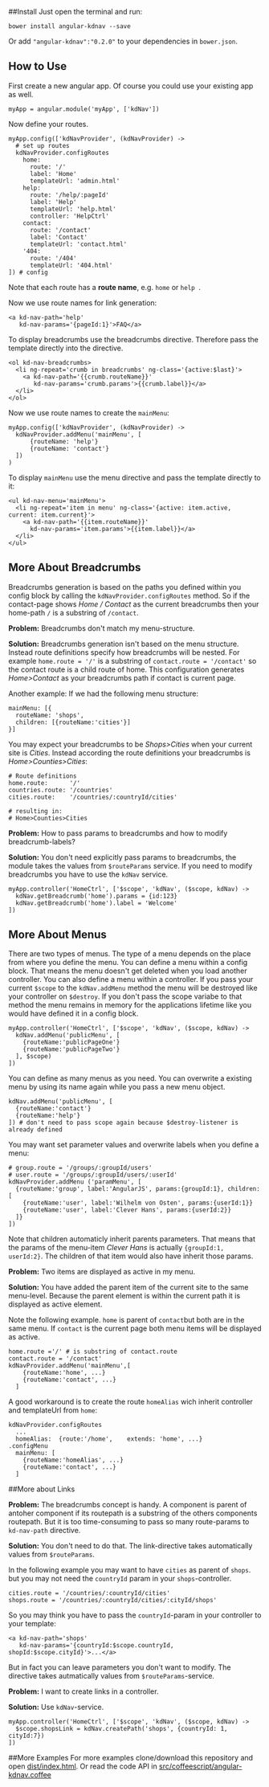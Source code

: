 ##Install
Just open the terminal and run:

	bower install angular-kdnav --save
	
Or add `"angular-kdnav":"0.2.0"` to your dependencies in `bower.json`.

## How to Use
First create a new angular app. Of course you could use your existing app as well.

	myApp = angular.module('myApp', ['kdNav'])

Now define your routes.

	myApp.config(['kdNavProvider', (kdNavProvider) ->  
	  # set up routes
	  kdNavProvider.configRoutes
	    home:
	      route: '/'
	      label: 'Home'
	      templateUrl: 'admin.html'
	    help:
	      route: '/help/:pageId'
	      label: 'Help'
	      templateUrl: 'help.html'
	      controller: 'HelpCtrl'
	    contact:
	      route: '/contact'
	      label: 'Contact'
	      templateUrl: 'contact.html'
	    '404:
	      route: '/404'
	      templateUrl: '404.html'
	]) # config

Note that each route has a **route name**, e.g. `home` or `help `.

Now we use route names for link generation:

	<a kd-nav-path='help' 
	   kd-nav-params='{pageId:1}'>FAQ</a>

To display breadcrumbs use the breadcrumbs directive. 
Therefore pass the template directly into the directive.

	<ol kd-nav-breadcrumbs>
	  <li ng-repeat='crumb in breadcrumbs' ng-class='{active:$last}'>
	    <a kd-nav-path='{{crumb.routeName}}'
	       kd-nav-params='crumb.params'>{{crumb.label}}</a>
	  </li>
	</ol>

Now we use route names to create the `mainMenu`:

	myApp.config(['kdNavProvider', (kdNavProvider) ->
	  kdNavProvider.addMenu('mainMenu', [
	      {routeName: 'help'}
	      {routeName: 'contact'}
	  ])
	)

To display `mainMenu` use the menu directive and pass the template directly to it:

	<ul kd-nav-menu='mainMenu'>
	  <li ng-repeat='item in menu' ng-class='{active: item.active, current: item.current}'>
	    <a kd-nav-path='{{item.routeName}}'
	      kd-nav-params='item.params'>{{item.label}}</a>
	  </li>
	</ul>

## More About Breadcrumbs
Breadcrumbs generation is based on the paths you defined within you config block by calling the `kdNavProvider.configRoutes` method. So if the contact-page shows *Home / Contact* as the current breadcrumbs then your home-path `/` is a substring of `/contact`.

**Problem:** Breadcrumbs don't match my menu-structure.

**Solution:** Breadcrumbs generation isn't based on the menu structure. 
Instead route definitions specify how breadcrumbs will be nested. 
For example `home.route = '/'` is a substring of `contact.route = '/contact'` 
so the contact route is a child route of home. 
This configuration generates *Home>Contact* as your breadcrumbs path if contact is current page.

Another example: If we had the following menu structure:

	mainMenu: [{
	  routeName: 'shops',
	  children: [{routeName:'cities'}]
	}] 

You may expect your breadcrumbs to be *Shops>Cities* when your current site is *Cities*.
Instead according the route definitions your breadcrumbs is *Home>Counties>Cities*:

	# Route definitions
	home.route:      '/'
	countries.route: '/countries'
	cities.route:    '/countries/:countryId/cities'

	# resulting in: 
	# Home>Counties>Cities 

**Problem:** How to pass params to breadcrumbs and how to modify breadcrumb-labels? 

**Solution:**  You don't need explicitly pass params to breadcrumbs, 
the module takes the values from `$routeParams` service.
If you need to modify breadcrumbs you have to use the `kdNav` service.

	myApp.controller('HomeCtrl', ['$scope', 'kdNav', ($scope, kdNav) ->
	  kdNav.getBreadcrumb('home').params = {id:123}
	  kdNav.getBreadcrumb('home').label = 'Welcome'
	])

## More About Menus
There are two types of menus. The type of a menu depends on the place from where you define the menu. You can define a menu within a config block. That means the menu doesn't get deleted when you load another controller. You can also define a menu within a controller. If you pass your current `$scope` to the `kdNav.addMenu` method the menu will be destroyed like your controller on `$destroy`. If you don't pass the scope variabe to that method the menu remains in memory for the applications lifetime like you would have defined it in a config block. 

	myApp.controller('HomeCtrl', ['$scope', 'kdNav', ($scope, kdNav) ->
	  kdNav.addMenu('publicMenu', [
	    {routeName:'publicPageOne'}
	    {routeName:'publicPageTwo'}
	  ], $scope)
	])

You can define as many menus as you need. You can overwrite a existing menu by using its name again while you pass a new menu object.

	kdNav.addMenu('publicMenu', [
	  {routeName:'contact'}
	  {routeName:'help'}
	]) # don't need to pass scope again because $destroy-listener is already defined 

You may want set parameter values and overwrite labels when you define a menu:

	# group.route = '/groups/:groupId/users'
	# user.route = '/groups/:groupId/users/:userId'
	kdNavProvider.addMenu ('paramMenu', [
	  {routeName:'group', label:'AngularJS', params:{groupId:1}, children:[
	    {routeName:'user', label:'Wilhelm von Osten', params:{userId:1}}
	    {routeName:'user', label:'Clever Hans', params:{userId:2}}
	  ]}
	])

Note that children automaticly inherit parents parameters. That means that the params of the menu-item *Clever Hans* is actually `{groupId:1, userId:2}`. The children of that item would also have inherit those params.  

**Problem:** Two items are displayed as active in my menu.

**Solution:** You have added the parent item of the current site to the same menu-level. Because the parent element is within the current path it is displayed as active element.

Note the following example. `home` is parent of `contact`but both are in the same menu.
If `contact` is the current page both menu items will be displayed as active.  

	home.route ='/' # is substring of contact.route
	contact.route = '/contact'
	kdNavProvider.addMenu('mainMenu',[
	    {routeName:'home', ...}
	    {routeName:'contact', ...} 
	  ]

A good workaround is to create the route `homeAlias` wich inherit controller and templateUrl from `home`:

	kdNavProvider.configRoutes 
	  ...
	  homeAlias:  {route:'/home',    extends: 'home', ...}
	.configMenu
	  mainMenu: [
	    {routeName:'homeAlias', ...}
	    {routeName:'contact', ...} 
	  ]

##More about Links

**Problem:** The breadcrumbs concept is handy. A component is parent of antoher
component if its routepath is a substring of the others components routepath.
But it is too time-consuming to pass so many route-params to `kd-nav-path` directive.

**Solution:** You don't need to do that. The link-directive takes automatically 
values from `$routeParams`.

In the following example you may want to have `cities` as parent of `shops`.
but you may not need the `countryId` param in your `shops`-controller.

	cities.route = '/countries/:countryId/cities'
	shops.route = '/countries/:countryId/cities/:cityId/shops'

So you may think you have to pass the `countryId`-param in your controller to your template:

	<a kd-nav-path='shops' 
	   kd-nav-params='{countryId:$scope.countryId, shopId:$scope.cityId}'>...</a>

But in fact you can leave parameters you don't want to modify. 
The directive takes autmatically values from `$routeParams`-service.

**Problem:** I want to create links in a controller.

**Solution:** Use `kdNav`-service.

	myApp.controller('HomeCtrl', ['$scope', 'kdNav', ($scope, kdNav) ->
	  $scope.shopsLink = kdNav.createPath('shops', {countryId: 1, cityId:7})
	])

##More Examples
For more examples clone/download this repository and open [dist/index.html](dist/index.html). Or read the code API in [src/coffeescript/angular-kdnav.coffee](src/coffeescript/angular-kdnav.coffee) 